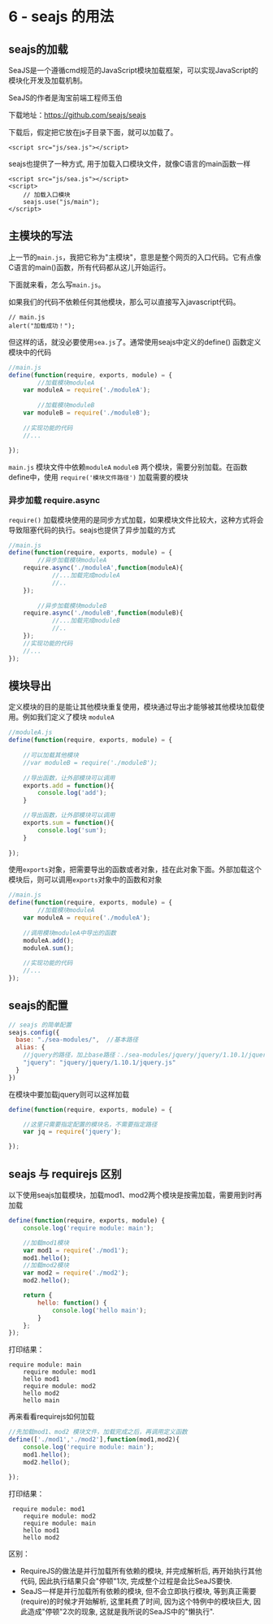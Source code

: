 # 6 - seajs 的用法

## seajs的加载

SeaJS是一个遵循cmd规范的JavaScript模块加载框架，可以实现JavaScript的模块化开发及加载机制。

SeaJS的作者是淘宝前端工程师玉伯

下载地址：https://github.com/seajs/seajs

下载后，假定把它放在js子目录下面，就可以加载了。

```
<script src="js/sea.js"></script>
```

seajs也提供了一种方式, 用于加载入口模块文件，就像C语言的main函数一样

```
<script src="js/sea.js"></script>
<script>
	// 加载入口模块
	seajs.use("js/main");
</script>

```

## 主模块的写法

上一节的`main.js`，我把它称为"主模块"，意思是整个网页的入口代码。它有点像C语言的main()函数，所有代码都从这儿开始运行。

下面就来看，怎么写`main.js`。

如果我们的代码不依赖任何其他模块，那么可以直接写入javascript代码。

```
// main.js
alert("加载成功！");
```

但这样的话，就没必要使用`sea.js`了。通常使用seajs中定义的define() 函数定义模块中的代码

```javascript
//main.js
define(function(require, exports, module) = {
		//加载模块moduleA
    var moduleA = require('./moduleA');
    
		//加载模块moduleB    
    var moduleB = require('./moduleB');
 
 	//实现功能的代码
 	//...
    
});
```

`main.js` 模块文件中依赖`moduleA` `moduleB` 两个模块，需要分别加载。在函数define中，使用 `require('模块文件路径')` 加载需要的模块


### 异步加载 require.async

`require()` 加载模块使用的是同步方式加载，如果模块文件比较大，这种方式将会导致阻塞代码的执行。seajs也提供了异步加载的方式

```js
//main.js
define(function(require, exports, module) = {
		//异步加载模块moduleA
    require.async('./moduleA',function(moduleA){
    		//...加载完成moduleA
    		//..
    });
    
		//异步加载模块moduleB    
    require.async('./moduleB',function(moduleB){
    		//...加载完成moduleB
    		//..    
    });
 	//实现功能的代码
 	//...
});
```

## 模块导出

定义模块的目的是能让其他模块重复使用，模块通过导出才能够被其他模块加载使用。例如我们定义了模块 `moduleA`

```js
//moduleA.js
define(function(require, exports, module) = {
	
	//可以加载其他模块
	//var moduleB = require('./moduleB');
	
	//导出函数，让外部模块可以调用
	exports.add = function(){
		console.log('add');
	}

	//导出函数，让外部模块可以调用	
	exports.sum = function(){
		console.log('sum');
	}
	
});
```

使用`exports`对象，把需要导出的函数或者对象，挂在此对象下面。外部加载这个模块后，则可以调用`exports`对象中的函数和对象

```js
//main.js
define(function(require, exports, module) = {
		//加载模块moduleA
    var moduleA = require('./moduleA');
    
    //调用模块moduleA中导出的函数
    moduleA.add();
    moduleA.sum();
    
 	//实现功能的代码
 	//...
});
```

## seajs的配置

```js
// seajs 的简单配置
seajs.config({
  base: "./sea-modules/",  //基本路径
  alias: {
    //jquery的路径，加上base路径：./sea-modules/jquery/jquery/1.10.1/jquery.js
    "jquery": "jquery/jquery/1.10.1/jquery.js"
  }
})

```

在模块中要加载jquery则可以这样加载

```js
define(function(require, exports, module) = {

	//这里只需要指定配置的模块名，不需要指定路径
	var jq = require('jquery');

});
```

## seajs 与 requirejs 区别

以下使用seajs加载模块，加载mod1、mod2两个模块是按需加载，需要用到时再加载

```js
define(function(require, exports, module) {
    console.log('require module: main');

	//加载mod1模块
    var mod1 = require('./mod1');
    mod1.hello();
    //加载mod2模块
    var mod2 = require('./mod2');
    mod2.hello();

    return {
        hello: function() {
            console.log('hello main');
        }
    };
});
```

打印结果：

```
require module: main
    require module: mod1
    hello mod1
    require module: mod2
    hello mod2
    hello main
```

再来看看requirejs如何加载

```js
//先加载mod1、mod2 模块文件，加载完成之后，再调用定义函数
define(['./mod1','./mod2'],function(mod1,mod2){
	console.log('require module: main');
	mod1.hello();
	mod2.hello();	

});
```

打印结果：

```
 require module: mod1
    require module: mod2
    require module: main
    hello mod1
    hello mod2
```

区别：

+ RequireJS的做法是并行加载所有依赖的模块, 并完成解析后, 再开始执行其他代码, 因此执行结果只会"停顿"1次, 完成整个过程是会比SeaJS要快.
+ SeaJS一样是并行加载所有依赖的模块, 但不会立即执行模块, 等到真正需要(require)的时候才开始解析, 这里耗费了时间, 因为这个特例中的模块巨大, 因此造成"停顿"2次的现象, 这就是我所说的SeaJS中的"懒执行".


